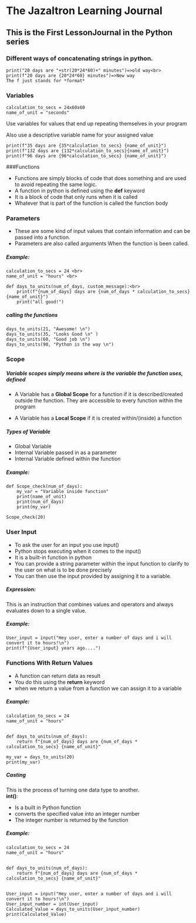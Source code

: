 # The Jazaltron Learning Journal
## This is the First LessonJournal in the Python series 

### Different ways of concatenating strings in python.

    print("20 days are "+str(20*24*60)+" minutes")=>old way<br>
    print(f"20 days are {20*24*60} minutes")=>New way
    The f just stands for *format*

 
### Variables 
    calculation_to_secs = 24x60x60
    name_of_unit = "seconds"

Use variables for values that end up repeating themselves in your program

Also use a descriptive variable name for your assigned value 
    
    print(f"35 days are {35*calculation_to_secs} {name_of_unit}")
    print(f"132 days are {132*calculation_to_secs}{name_of_unit}")
    print(f"96 days are {96*calculation_to_secs} {name_of_unit}")

###Functions 
+ Functions are simply blocks of code that does something and are used to avoid 
   repeating the same logic. 
+ A function in python is defined using the **def** keyword
+ It is a block of code that only runs when it is called 
+ Whatever that is part of the function is called the function body


### Parameters
+ These are some kind of input values 
  that contain information and can be 
  passed into a function.
+ Parameters are also called arguments
  When the function is been called. 



##### Example:
    calculation_to_secs = 24 <br>
    name_of_unit = "hours" <br>

    def days_to_units(num_of_days, custom_message):<br>
        print(f"{num_of_days} days are {num_of_days * calculation_to_secs} {name_of_unit}")
        print("all good!")



##### calling the functions 
    days_to_units(21, "Awesome! \n")
    days_to_units(35, "Looks Good \n" )
    days_to_units(60, "Good job \n")
    days_to_units(90, "Python is the way \n")
 
### Scope  
#####  Variable scopes simply means where is the variable the function uses, defined
+ A Variable has a **Global Scope** for a function if it is described/created outside 
    the function. They are accessible to every function within the program

+ A Variable has a **Local Scope** if it is created within/(inside) a function 



##### Types of Variable 
+  Global Variable 
+  Internal Variable passed in as a parameter
+  Internal Variable defined within the function 

##### Example:
    def Scope_check(num_of_days):
        my_var = "Variable inside function"
        print(name_of_unit)
        print(num_of_days)
        print(my_var)

    Scope_check(20)

### User Input 
+ To ask the user for an input you use
   input()
+ Python stops executing when it comes 
   to the input()
+ It is a built-in function in python
+ You can provide a string parameter within 
  the input function to clarify to the 
  user on what is to be done precisely
+ You can then use the input provided by
  assigning it to a variable.  
  
##### Expression:
This is an instruction that combines values 
and operators and always evaluates 
down to a single value.  

##### Example:
    User_input = input("Hey user, enter a number of days and i will convert it to hours!\n")
    print(f"{User_input} years ago....")


### Functions With Return Values
+ A function can return data as result
+ You do this using the **return** keyword
+ when we return a value from a function
  we can assign it to a variable

##### Example:
    calculation_to_secs = 24
    name_of_unit = "hours"


    def days_to_units(num_of_days):
        return f"{num_of_days} days are {num_of_days * calculation_to_secs} {name_of_unit}"

    my_var = days_to_units(20)
    print(my_var)

##### Casting
This is the process of turning one data
type to another.<br> 
**int()**:   
+ Is a built in Python function
+ converts the specified value into an integer number
+ The integer number is returned by the function 

##### Example:
    calculation_to_secs = 24
    name_of_unit = "hours"


    def days_to_units(num_of_days):
        return f"{num_of_days} days are {num_of_days * calculation_to_secs} {name_of_unit}"


    User_input = input("Hey user, enter a number of days and i will convert it to hours!\n")
    User_input_number = int(User_input)
    Calculated_Value = days_to_units(User_input_number)
    print(Calculated_Value)
